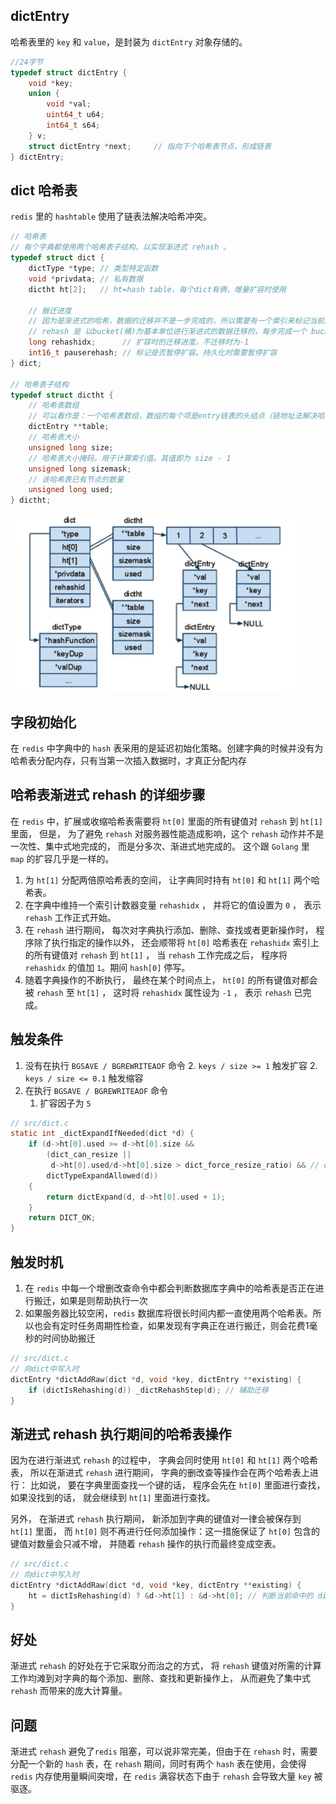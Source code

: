 ## dictEntry
哈希表里的 `key` 和 `value`，是封装为 `dictEntry` 对象存储的。

```c
//24字节
typedef struct dictEntry {
    void *key;
    union {
        void *val;
        uint64_t u64;
        int64_t s64;
    } v;
    struct dictEntry *next;     // 指向下个哈希表节点，形成链表
} dictEntry;
```





## dict 哈希表

`redis` 里的 `hashtable` 使用了链表法解决哈希冲突。

```c
// 哈希表
// 每个字典都使用两个哈希表子结构，以实现渐进式 rehash 。
typedef struct dict {
    dictType *type; // 类型特定函数
    void *privdata; // 私有数据
    dictht ht[2];   // ht=hash table，每个dict有俩，增量扩容时使用
    
    // 搬迁进度
    // 因为是渐进式的哈希，数据的迁移并不是一步完成的，所以需要有一个索引来标记当前的搬迁进度
    // rehash 是 以bucket(桶)为基本单位进行渐进式的数据迁移的，每步完成一个 bucket 的迁移，直至所有数据迁移完毕
    long rehashidx;      // 扩容时的迁移进度。不迁移时为-1
    int16_t pauserehash; // 标记是否暂停扩容。持久化时需要暂停扩容
} dict;

// 哈希表子结构
typedef struct dictht {
    // 哈希表数组
    // 可以看作是：一个哈希表数组，数组的每个项是entry链表的头结点（链地址法解决哈希冲突）
    dictEntry **table;
    // 哈希表大小
    unsigned long size;
    // 哈希表大小掩码，用于计算索引值。其值即为 size - 1
    unsigned long sizemask;
    // 该哈希表已有节点的数量
    unsigned long used;
} dictht;
```

![image-20210804164931040](assets/image-20210804164931040.png)







## 字段初始化

在 `redis` 中字典中的 `hash` 表采用的是延迟初始化策略。创建字典的时候并没有为哈希表分配内存，只有当第一次插入数据时，才真正分配内存





## 哈希表渐进式 rehash 的详细步骤
在 `redis` 中，扩展或收缩哈希表需要将 `ht[0]` 里面的所有键值对 `rehash` 到 `ht[1]` 里面， 但是， 为了避免 `rehash` 对服务器性能造成影响，这个 `rehash` 动作并不是一次性、集中式地完成的， 而是分多次、渐进式地完成的。 这个跟 `Golang` 里 `map` 的扩容几乎是一样的。

1. 为 `ht[1]` 分配两倍原哈希表的空间， 让字典同时持有 `ht[0]` 和 `ht[1]` 两个哈希表。
2. 在字典中维持一个索引计数器变量 `rehashidx` ， 并将它的值设置为 `0` ， 表示 `rehash` 工作正式开始。
3. 在 `rehash` 进行期间， 每次对字典执行添加、删除、查找或者更新操作时， 程序除了执行指定的操作以外， 还会顺带将 `ht[0]` 哈希表在 `rehashidx` 索引上的所有键值对 `rehash` 到 `ht[1]` ， 当 `rehash` 工作完成之后， 程序将 `rehashidx` 的值加 `1`。期间 `hash[0]` 停写。
4. 随着字典操作的不断执行， 最终在某个时间点上， `ht[0]` 的所有键值对都会被 `rehash` 至 `ht[1]` ， 这时将 `rehashidx` 属性设为 `-1` ， 表示 `rehash` 已完成。





## 触发条件

1. 没有在执行 `BGSAVE / BGREWRITEAOF` 命令 
   2. `keys / size >= 1` 触发扩容
   2. `keys / size <= 0.1` 触发缩容
2. 在执行 `BGSAVE / BGREWRITEAOF` 命令
   1. 扩容因子为 `5`

```c
// src/dict.c
static int _dictExpandIfNeeded(dict *d) {
    if (d->ht[0].used >= d->ht[0].size &&
        (dict_can_resize ||
         d->ht[0].used/d->ht[0].size > dict_force_resize_ratio) && // dict_force_resize_ratio 持久化时扩容条件更严苛
        dictTypeExpandAllowed(d))
    {
        return dictExpand(d, d->ht[0].used + 1);
    }
    return DICT_OK;
}
```





## 触发时机

1.  在  `redis` 中每一个增删改查命令中都会判断数据库字典中的哈希表是否正在进行搬迁，如果是则帮助执行一次
2.  如果服务器比较空闲，`redis` 数据库将很长时间内都一直使用两个哈希表。所以也会有定时任务周期性检查，如果发现有字典正在进行搬迁，则会花费1毫秒的时间协助搬迁

```c
// src/dict.c
// 向dict中写入时
dictEntry *dictAddRaw(dict *d, void *key, dictEntry **existing) {
    if (dictIsRehashing(d)) _dictRehashStep(d); // 辅助迁移
}
```





## 渐进式 rehash 执行期间的哈希表操作

因为在进行渐进式 `rehash` 的过程中， 字典会同时使用 `ht[0]` 和 `ht[1]` 两个哈希表， 所以在渐进式 `rehash` 进行期间， 字典的删改查等操作会在两个哈希表上进行： 比如说， 要在字典里面查找一个键的话， 程序会先在 `ht[0]` 里面进行查找， 如果没找到的话， 就会继续到 `ht[1]` 里面进行查找。

另外， 在渐进式 `rehash` 执行期间， 新添加到字典的键值对一律会被保存到 `ht[1]` 里面， 而 `ht[0]` 则不再进行任何添加操作：这一措施保证了 `ht[0]` 包含的键值对数量会只减不增， 并随着 `rehash` 操作的执行而最终变成空表。

```c
// src/dict.c
// 向dict中写入时
dictEntry *dictAddRaw(dict *d, void *key, dictEntry **existing) {
    ht = dictIsRehashing(d) ? &d->ht[1] : &d->ht[0]; // 判断当前命中的 dict 是否正在扩容，是的话使用 ht[0]
}
```





## 好处

渐进式 `rehash` 的好处在于它采取分而治之的方式， 将 `rehash` 键值对所需的计算工作均滩到对字典的每个添加、删除、查找和更新操作上， 从而避免了集中式 `rehash` 而带来的庞大计算量。





## 问题

渐进式 `rehash` 避免了`redis` 阻塞，可以说非常完美，但由于在 `rehash` 时，需要分配一个新的 `hash` 表，在 `rehash` 期间，同时有两个 `hash` 表在使用，会使得 `redis` 内存使用量瞬间突增，在 `redis` 满容状态下由于 `rehash` 会导致大量 `key` 被驱逐。